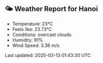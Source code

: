 <!-- WEATHER-START -->
## 🌤 Weather Report for Hanoi

- Temperature: 23°C
- Feels like: 23.73°C
- Conditions: overcast clouds
- Humidity: 91%
- Wind Speed: 3.36 m/s

Last updated: 2025-03-13 01:43:30 UTC
<!-- WEATHER-END -->
